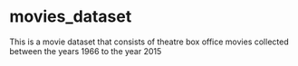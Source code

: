 # movies_dataset
This is a movie dataset that consists of theatre box office movies collected between the years 1966 to the year 2015
